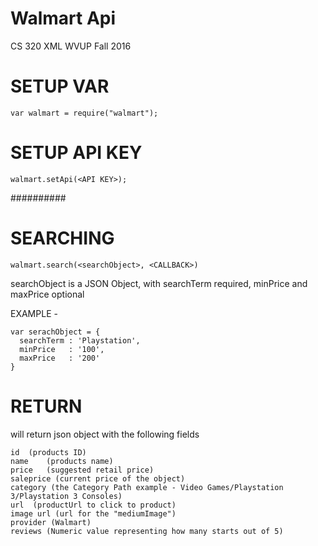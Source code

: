# Walmart Api 
CS 320 XML
WVUP Fall 2016


# SETUP VAR
```
var walmart = require("walmart");
```

# SETUP API KEY
```
walmart.setApi(<API KEY>);
```

##########
# SEARCHING
```
walmart.search(<searchObject>, <CALLBACK>)
```
searchObject is a JSON Object, with searchTerm required, minPrice and maxPrice optional

EXAMPLE -
```
var serachObject = {
  searchTerm : 'Playstation',
  minPrice   : '100',
  maxPrice   : '200'
}
```


# RETURN 
will return json object with the following fields
```
id 	(products ID)
name 	(products name)
price	(suggested retail price)
saleprice (current price of the object)
category (the Category Path example - Video Games/Playstation 3/Playstation 3 Consoles)
url  (productUrl to click to product)
image url (url for the "mediumImage")
provider (Walmart)
reviews (Numeric value representing how many starts out of 5)
```


